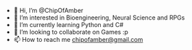 - 👋 Hi, I’m @ChipOfAmber
- 👀 I’m interested in Bioengineering, Neural Science and RPGs
- 🌱 I’m currently learning Python and C#
- 💞️ I’m looking to collaborate on Games :p
- 📫 How to reach me chipofamber@gmail.com

<!---
ChipOfAmber/ChipOfAmber is a ✨ special ✨ repository because its `README.md` (this file) appears on your GitHub profile.
You can click the Preview link to take a look at your changes.
--->
